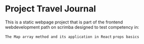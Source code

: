 # Project Travel Journal

This is a static webpage project that is part of the frontend webdevelopment path on scrimba designed to test competency in:

`The Map array method and its application in React`
`props basics`